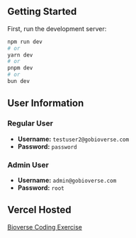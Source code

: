 ## Getting Started

First, run the development server:

```bash
npm run dev
# or
yarn dev
# or
pnpm dev
# or
bun dev
```

## User Information

### Regular User
- **Username:** `testuser2@gobioverse.com`
- **Password:** `password`

### Admin User
- **Username:** `admin@gobioverse.com`
- **Password:** `root`

## Vercel Hosted

[Bioverse Coding Exercise](https://bioverse-coding-exercise.vercel.app/)
